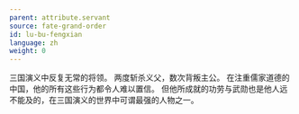 ```yaml
---
parent: attribute.servant
source: fate-grand-order
id: lu-bu-fengxian
language: zh
weight: 0
---
```


三国演义中反复无常的将领。
两度斩杀义父，数次背叛主公。
在注重儒家道德的中国，他的所有这些行为都令人难以置信。
但他所成就的功劳与武勋也是他人远不能及的，在三国演义的世界中可谓最强的人物之一。
